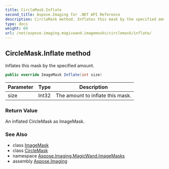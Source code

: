 ```yaml
---
title: CircleMask.Inflate
second_title: Aspose.Imaging for .NET API Reference
description: CircleMask method. Inflates this mask by the specified amount
type: docs
weight: 60
url: /net/aspose.imaging.magicwand.imagemasks/circlemask/inflate/
---
```

## CircleMask.Inflate method

Inflates this mask by the specified amount.

```csharp
public override ImageMask Inflate(int size)
```

| Parameter | Type | Description |
| --- | --- | --- |
| size | Int32 | The amount to inflate this mask. |

### Return Value

An inflated CircleMask as ImageMask.

### See Also

* class [ImageMask](../../imagemask/)
* class [CircleMask](../)
* namespace [Aspose.Imaging.MagicWand.ImageMasks](../../circlemask/)
* assembly [Aspose.Imaging](../../../)


